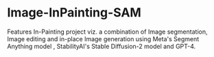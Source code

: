 # Image-InPainting-SAM
Features In-Painting project viz. a combination of Image segmentation, Image editing and in-place Image generation using Meta's Segment Anything model , StabilityAI's Stable Diffusion-2 model and GPT-4.
